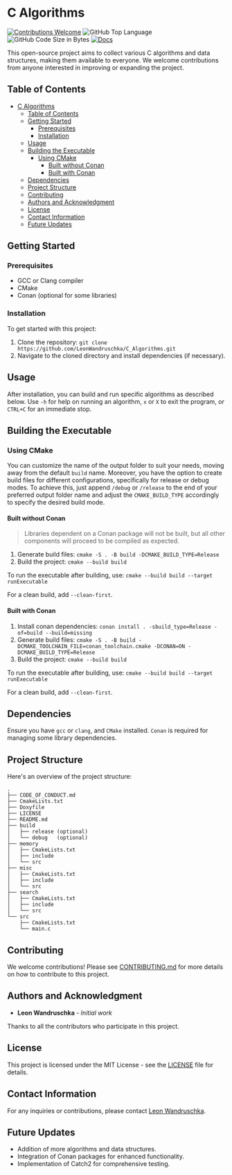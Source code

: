 # C Algorithms

[![Contributions Welcome](https://img.shields.io/badge/contributions-welcome-blue.svg)](/CONTRIBUTING.md "Go to contributions doc")
![GitHub Top Language](https://img.shields.io/github/languages/top/LeonWandruschka/C_Algorithms)
![GitHub Code Size in Bytes](https://img.shields.io/github/languages/code-size/LeonWandruschka/C_Algorithms)
[![Docs](https://github.com/LeonWandruschka/C_Algorithms/actions/workflows/documentation.yml/badge.svg)](https://github.com/LeonWandruschka/C_Algorithms/actions/workflows/documentation.yml)

This open-source project aims to collect various C algorithms and data structures, making them available to everyone. We welcome contributions from anyone interested in improving or expanding the project.

## Table of Contents

- [C Algorithms](#c-algorithms)
  - [Table of Contents](#table-of-contents)
  - [Getting Started](#getting-started)
    - [Prerequisites](#prerequisites)
    - [Installation](#installation)
  - [Usage](#usage)
  - [Building the Executable](#building-the-executable)
    - [Using CMake](#using-cmake)
      - [Built without Conan](#built-without-conan)
      - [Built with Conan](#built-with-conan)
  - [Dependencies](#dependencies)
  - [Project Structure](#project-structure)
  - [Contributing](#contributing)
  - [Authors and Acknowledgment](#authors-and-acknowledgment)
  - [License](#license)
  - [Contact Information](#contact-information)
  - [Future Updates](#future-updates)

## Getting Started

### Prerequisites

- GCC or Clang compiler
- CMake
- Conan (optional for some libraries)

### Installation

To get started with this project:

1. Clone the repository: `git clone https://github.com/LeonWandruschka/C_Algorithms.git`
2. Navigate to the cloned directory and install dependencies (if necessary).

## Usage

After installation, you can build and run specific algorithms as described below. Use `-h` for help on running an algorithm, `x` or `X` to exit the program, or `CTRL+C` for an immediate stop.

## Building the Executable

### Using CMake

You can customize the name of the output folder to suit your needs, moving away from the default `build` name. Moreover, you have the option to create build files for different configurations, specifically for release or debug modes. To achieve this, just append `/debug` or `/release` to the end of your preferred output folder name and adjust the `CMAKE_BUILD_TYPE` accordingly to specify the desired build mode.

#### Built without Conan

> Libraries dependent on a Conan package will not be built, but all other components will proceed to be compiled as expected.

1. Generate build files: `cmake -S . -B build -DCMAKE_BUILD_TYPE=Release`
2. Build the project: `cmake --build build`

To run the executable after building, use: `cmake --build build --target runExecutable`

For a clean build, add `--clean-first`.

#### Built with Conan

1. Install conan dependencies: `conan install . -sbuild_type=Release -of=build --build=missing`
2. Generate build files: `cmake -S . -B build -DCMAKE_TOOLCHAIN_FILE=conan_toolchain.cmake -DCONAN=ON -DCMAKE_BUILD_TYPE=Release`
3. Build the project: `cmake --build build`

To run the executable after building, use: `cmake --build build --target runExecutable`

For a clean build, add `--clean-first`.

## Dependencies

Ensure you have `gcc` or `clang`, and `CMake` installed. `Conan` is required for managing some library dependencies.

## Project Structure

Here's an overview of the project structure:

``` shell
.
├── CODE_OF_CONDUCT.md
├── CmakeLists.txt
├── Doxyfile
├── LICENSE
├── README.md
├── build
│   ├── release (optional)
│   └── debug   (optional)
├── memory
│   ├── CmakeLists.txt
│   ├── include
│   └── src
├── misc
│   ├── CmakeLists.txt
│   ├── include
│   └── src
├── search
│   ├── CmakeLists.txt
│   ├── include
│   └── src
└── src
    ├── CmakeLists.txt
    └── main.c
```

## Contributing

We welcome contributions! Please see [CONTRIBUTING.md](/CONTRIBUTING.md) for more details on how to contribute to this project.

<!--## Versioning

We use [SemVer](http://semver.org/) for versioning. For the versions available, see the [tags on this repository](https://github.com/LeonWandruschka/C_Algorithms/tags).-->

## Authors and Acknowledgment

- **Leon Wandruschka** - *Initial work*

Thanks to all the contributors who participate in this project.

## License

This project is licensed under the MIT License - see the [LICENSE](LICENSE) file for details.

## Contact Information

For any inquiries or contributions, please contact [Leon Wandruschka](https://github.com/LeonWandruschka).

## Future Updates

- Addition of more algorithms and data structures.
- Integration of Conan packages for enhanced functionality.
- Implementation of Catch2 for comprehensive testing.
